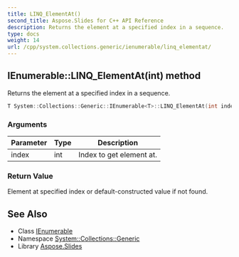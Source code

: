 ```yaml
---
title: LINQ_ElementAt()
second_title: Aspose.Slides for C++ API Reference
description: Returns the element at a specified index in a sequence.
type: docs
weight: 14
url: /cpp/system.collections.generic/ienumerable/linq_elementat/
---
```

## IEnumerable::LINQ_ElementAt(int) method


Returns the element at a specified index in a sequence.

```cpp
T System::Collections::Generic::IEnumerable<T>::LINQ_ElementAt(int index)
```


### Arguments

| Parameter | Type | Description |
| --- | --- | --- |
| index | int | Index to get element at. |

### Return Value

Element at specified index or default-constructed value if not found.

## See Also

* Class [IEnumerable](./)
* Namespace [System::Collections::Generic](../)
* Library [Aspose.Slides](../../)